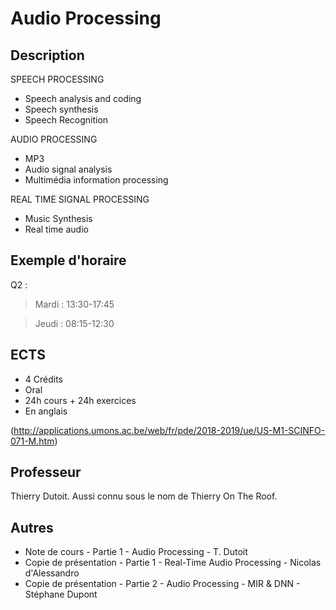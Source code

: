 # Audio Processing

## Description

SPEECH PROCESSING
* Speech analysis and coding
* Speech synthesis
* Speech Recognition

AUDIO PROCESSING
* MP3
* Audio signal analysis
* Multimédia information processing

REAL TIME SIGNAL PROCESSING
* Music Synthesis
* Real time audio

## Exemple d'horaire

Q2 :
> Mardi : 13:30-17:45

> Jeudi : 08:15-12:30


## ECTS

* 4 Crédits
* Oral
* 24h cours + 24h exercices
* En anglais

(http://applications.umons.ac.be/web/fr/pde/2018-2019/ue/US-M1-SCINFO-071-M.htm)

## Professeur

Thierry Dutoit. Aussi connu sous le nom de Thierry On The Roof.


## Autres

* Note de cours - Partie 1 - Audio Processing - T. Dutoit
* Copie de présentation - Partie 1 - Real-Time Audio Processing - Nicolas d'Alessandro
* Copie de présentation - Partie 2 - Audio Processing - MIR & DNN - Stéphane Dupont
